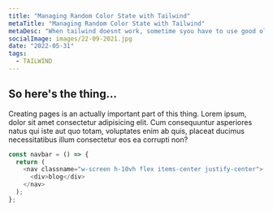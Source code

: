 ```yaml
---
title: "Managing Random Color State with Tailwind"
metaTitle: "Managing Random Color State with Tailwind"
metaDesc: "When tailwind doesnt work, sometime syou have to use good old inline styles"
socialImage: images/22-09-2021.jpg
date: "2022-05-31"
tags:
  - TAILWIND
---
```


## So here's the thing...

Creating pages is an actually important part of this thing. Lorem ipsum, dolor sit amet consectetur adipisicing elit. Cum consequuntur asperiores natus qui iste aut quo totam, voluptates enim ab quis, placeat ducimus necessitatibus illum consectetur eos ea corrupti non?

```javascript
const navbar = () => {
  return (
    <nav classname="w-screen h-10vh flex items-center justify-center">
      <div>blog</div>
    </nav>
  );
};
```
